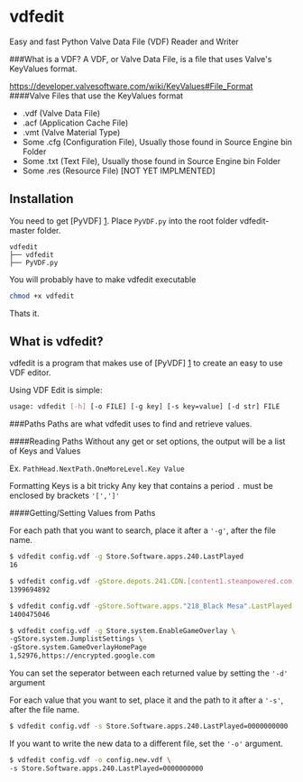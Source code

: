 vdfedit
==

Easy and fast Python Valve Data File (VDF) Reader and Writer

###What is a VDF?
A VDF, or Valve Data File, is a file that uses Valve's KeyValues format.

https://developer.valvesoftware.com/wiki/KeyValues#File_Format
####Valve Files that use the KeyValues format
* .vdf (Valve Data File)
* .acf (Application Cache File)
* .vmt (Valve Material Type)
* Some .cfg (Configuration File), Usually those found in Source Engine bin Folder
* Some .txt (Text File), Usually those found in Source Engine bin Folder
* Some .res (Resource File) [NOT YET IMPLMENTED]

Installation
--
You need to get [PyVDF] [1]. Place `PyVDF.py` into the root folder vdfedit-master folder.
```
vdfedit
├── vdfedit
├── PyVDF.py
```
You will probably have to make vdfedit executable
```Bash
chmod +x vdfedit
```
Thats it.

What is vdfedit?
--
vdfedit is a program that makes use of [PyVDF] [1] to create an easy to use VDF editor.

Using VDF Edit is simple:
```Bash
usage: vdfedit [-h] [-o FILE] [-g key] [-s key=value] [-d str] FILE
```

###Paths
Paths are what vdfedit uses to find and retrieve values.

####Reading Paths
Without any get or set options, the output will be a list of Keys and Values

Ex. `PathHead.NextPath.OneMoreLevel.Key Value`

Formatting Keys is a bit tricky
Any key that contains a period `.` must be enclosed by brackets `'[',']'`

####Getting/Setting Values from Paths

For each path that you want to search, place it after a `'-g'`, after the file name.

```Bash
$ vdfedit config.vdf -g Store.Software.apps.240.LastPlayed
16

$ vdfedit config.vdf -gStore.depots.241.CDN.[content1.steampowered.com].Expires
1399694892

$ vdfedit config.vdf -gStore.Software.apps."218_Black Mesa".LastPlayed
1400475046

$ vdfedit config.vdf -g Store.system.EnableGameOverlay \
-gStore.system.JumplistSettings \
-gStore.system.GameOverlayHomePage
1,52976,https://encrypted.google.com
```

You can set the seperator between each returned value by setting the `'-d'` argument

For each value that you want to set, place it and the path to it after a `'-s'`, after the file name.

```Bash
$ vdfedit config.vdf -s Store.Software.apps.240.LastPlayed=0000000000
```

If you want to write the new data to a different file, set the `'-o'` argument.

```Bash
$ vdfedit config.vdf -o config.new.vdf \
-s Store.Software.apps.240.LastPlayed=0000000000
```

[1]: https://github.com/amreuland/PyVDF "PyVDF"
